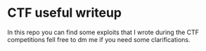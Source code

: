 # CTF useful writeup
In this repo you can find some exploits that I wrote during the CTF competitions fell free to dm me if you need some clarifications.
